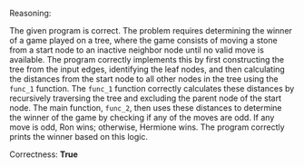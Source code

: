 Reasoning: 

The given program is correct. The problem requires determining the winner of a game played on a tree, where the game consists of moving a stone from a start node to an inactive neighbor node until no valid move is available. The program correctly implements this by first constructing the tree from the input edges, identifying the leaf nodes, and then calculating the distances from the start node to all other nodes in the tree using the `func_1` function. The `func_1` function correctly calculates these distances by recursively traversing the tree and excluding the parent node of the start node. The main function, `func_2`, then uses these distances to determine the winner of the game by checking if any of the moves are odd. If any move is odd, Ron wins; otherwise, Hermione wins. The program correctly prints the winner based on this logic.

Correctness: **True**